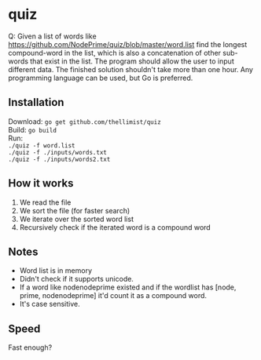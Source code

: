 # quiz


Q: Given a list of words like https://github.com/NodePrime/quiz/blob/master/word.list find the longest compound-word in the list, which is also a concatenation of other sub-words that exist in the list. The program should allow the user to input different data. The finished solution shouldn't take more than one hour. Any programming language can be used, but Go is preferred.

## Installation
Download: `go get github.com/thellimist/quiz`  
Build:    `go build`  
Run:      
`./quiz -f word.list`         
`./quiz -f ./inputs/words.txt`  
`./quiz -f ./inputs/words2.txt`  

## How it works
1) We read the file  
2) We sort the file (for faster search)  
3) We iterate over the sorted word list  
4) Recursively check if the iterated word is a compound word   

## Notes
- Word list is in memory  
- Didn't check if it supports unicode.  
- If a word like nodenodeprime existed and if the wordlist has [node, prime, nodenodeprime] it'd count it as a compound word.
- It's case sensitive.

## Speed
Fast enough?



